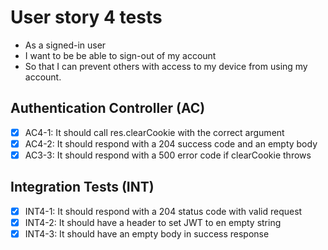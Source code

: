 # User story 4 tests

- As a signed-in user
- I want to be be able to sign-out of my account
- So that I can prevent others with access to my device from using my account.

## Authentication Controller (AC)

- [x] AC4-1: It should call res.clearCookie with the correct argument
- [x] AC4-2: It should respond with a 204 success code and an empty body
- [x] AC3-3: It should respond with a 500 error code if clearCookie throws

## Integration Tests (INT)

- [x] INT4-1: It should respond with a 204 status code with valid request
- [x] INT4-2: It should have a header to set JWT to en empty string
- [x] INT4-3: It should have an empty body in success response
